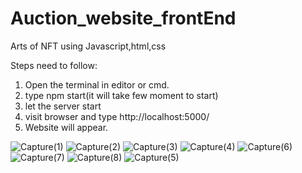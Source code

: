# Auction_website_frontEnd
Arts of NFT using Javascript,html,css

Steps need to follow:

1) Open the terminal in editor or cmd.
2) type npm start(it will take few moment to start)
3) let the server start
4) visit browser and type http://localhost:5000/
5) Website will appear.

![Capture(1)](https://user-images.githubusercontent.com/97278355/148933967-e361684c-fd5e-45ce-ae9a-cdf2eaff7235.PNG)
![Capture(2)](https://user-images.githubusercontent.com/97278355/148934145-fe3370ee-55b5-4bdd-91cc-e49e1212889e.PNG)
![Capture(3)](https://user-images.githubusercontent.com/97278355/148934255-a81d0c9d-44a5-4f42-84c1-bc9fd59224db.PNG)
![Capture(4)](https://user-images.githubusercontent.com/97278355/148934323-b75b00e6-659a-44af-8714-8ce9f4a4782b.PNG)
![Capture(6)](https://user-images.githubusercontent.com/97278355/148934413-75b0a56c-0d66-4bfc-b862-dea89e82a843.PNG)
![Capture(7)](https://user-images.githubusercontent.com/97278355/148934459-ccdd2b20-ef96-4f29-ad14-89621c5002d5.PNG)
![Capture(8)](https://user-images.githubusercontent.com/97278355/148934513-699a1b76-97cb-4d34-bc7e-61f02c4882b2.PNG)
![Capture(5)](https://user-images.githubusercontent.com/97278355/148934561-d1ded62b-2abe-42c8-851a-00a99cde1edf.PNG)




